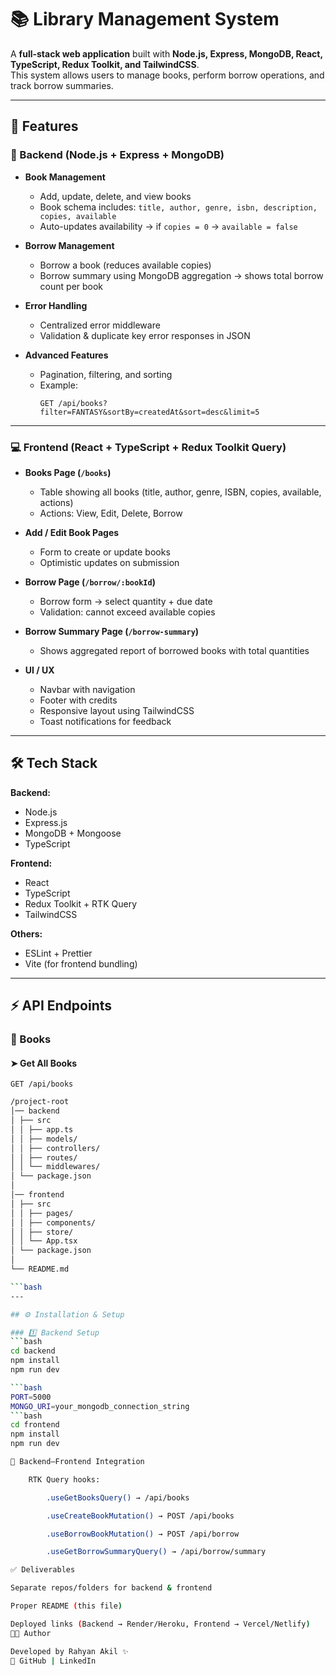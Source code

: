 # 📚 Library Management System

A **full-stack web application** built with **Node.js, Express, MongoDB, React, TypeScript, Redux Toolkit, and TailwindCSS**.  
This system allows users to manage books, perform borrow operations, and track borrow summaries.  

---

## 🚀 Features

### 🔧 Backend (Node.js + Express + MongoDB)
- **Book Management**
  - Add, update, delete, and view books
  - Book schema includes: `title, author, genre, isbn, description, copies, available`
  - Auto-updates availability → if `copies = 0` → `available = false`

- **Borrow Management**
  - Borrow a book (reduces available copies)
  - Borrow summary using MongoDB aggregation → shows total borrow count per book

- **Error Handling**
  - Centralized error middleware
  - Validation & duplicate key error responses in JSON

- **Advanced Features**
  - Pagination, filtering, and sorting  
  - Example:  
    ```
    GET /api/books?filter=FANTASY&sortBy=createdAt&sort=desc&limit=5
    ```

---

### 💻 Frontend (React + TypeScript + Redux Toolkit Query)
- **Books Page (`/books`)**
  - Table showing all books (title, author, genre, ISBN, copies, available, actions)
  - Actions: View, Edit, Delete, Borrow

- **Add / Edit Book Pages**
  - Form to create or update books
  - Optimistic updates on submission

- **Borrow Page (`/borrow/:bookId`)**
  - Borrow form → select quantity + due date
  - Validation: cannot exceed available copies

- **Borrow Summary Page (`/borrow-summary`)**
  - Shows aggregated report of borrowed books with total quantities

- **UI / UX**
  - Navbar with navigation
  - Footer with credits
  - Responsive layout using TailwindCSS
  - Toast notifications for feedback

---

## 🛠️ Tech Stack

**Backend:**  
- Node.js  
- Express.js  
- MongoDB + Mongoose  
- TypeScript  

**Frontend:**  
- React  
- TypeScript  
- Redux Toolkit + RTK Query  
- TailwindCSS  

**Others:**  
- ESLint + Prettier  
- Vite (for frontend bundling)  

---

## ⚡ API Endpoints

### 📘 Books

#### ➤ Get All Books
```http
GET /api/books
```
```bash
/project-root
│── backend
│ ├── src
│ │ ├── app.ts
│ │ ├── models/
│ │ ├── controllers/
│ │ ├── routes/
│ │ └── middlewares/
│ └── package.json
│
│── frontend
│ ├── src
│ │ ├── pages/
│ │ ├── components/
│ │ ├── store/
│ │ └── App.tsx
│ └── package.json
│
└── README.md

```bash
---

## ⚙️ Installation & Setup

### 1️⃣ Backend Setup
```bash
cd backend
npm install
npm run dev

```bash
PORT=5000
MONGO_URI=your_mongodb_connection_string
```bash
cd frontend
npm install
npm run dev

🔄 Backend–Frontend Integration

    RTK Query hooks:

        .useGetBooksQuery() → /api/books

        .useCreateBookMutation() → POST /api/books

        .useBorrowBookMutation() → POST /api/borrow

        .useGetBorrowSummaryQuery() → /api/borrow/summary

✅ Deliverables

Separate repos/folders for backend & frontend

Proper README (this file)

Deployed links (Backend → Render/Heroku, Frontend → Vercel/Netlify)
👨‍💻 Author

Developed by Rahyan Akil ✨
🔗 GitHub | LinkedIn